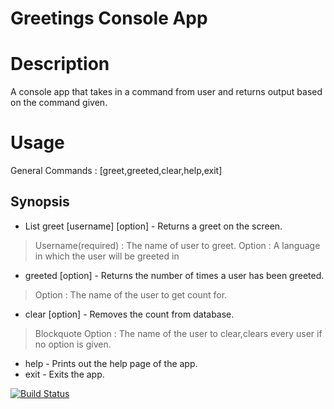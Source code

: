 # Greetings Console App

# Description
A console app that takes in a command from user and returns output based on the command given.
 
# Usage

General Commands : [greet,greeted,clear,help,exit]

## Synopsis
- List greet [username] [option] - Returns a greet on the screen.
> Username(required) : The name of user to greet.
> Option : A language in which the user will be greeted in

- greeted [option] - Returns the number of times a user has been greeted.
> Option : The name of the user to get count for.

- clear [option] - Removes the count from database.
> Blockquote Option : The name of the user to clear,clears every user if no option is given. 

- help - Prints out the help page of the app. 
-  exit - Exits the app.

 















[![Build Status](https://travis-ci.org/vtrev/greetings-console.svg?branch=master)](https://travis-ci.org/vtrev/greetings-console)
